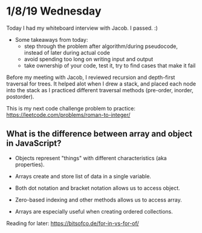 # 1/8/19 Wednesday

Today I had my whiteboard interview with Jacob. I passed. :)
- Some takeaways from today:
  * step through the problem after algorithm/during pseudocode, instead of later during actual code
  * avoid spending too long on writing input and output 
  * take ownership of your code, test it, try to find cases that make it fail


Before my meeting with Jacob, I reviewed recursion and depth-first traversal for trees. It helped alot when I drew a stack, and placed each node into the stack as I practiced different traversal methods (pre-order, inorder, postorder). 

This is my next code challenge problem to practice:
https://leetcode.com/problems/roman-to-integer/

## What is the difference between array and object in JavaScript?

  - Objects represent "things" with different characteristics (aka properties). 
  - Arrays create and store list of data in a single variable. 

  - Both dot notation and bracket notation allows us to access object. 
  - Zero-based indexing and other methods allows us to access array. 

  - Arrays are especially useful when creating ordered collections. 


Reading for later:
https://bitsofco.de/for-in-vs-for-of/
